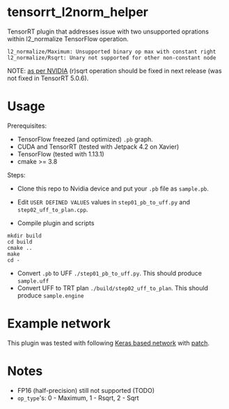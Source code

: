 # tensorrt_l2norm_helper

TensorRT plugin that addresses issue with two unsupported oprations within l2_normalize TensorFlow operation.

```
l2_normalize/Maximum: Unsupported binary op max with constant right
l2_normalize/Rsqrt: Unary not supported for other non-constant node
```

NOTE: [as per NVIDIA](https://devtalk.nvidia.com/default/topic/1043541/tensorrt/tf-sqrt-error-unary-not-supported-for-other-non-constant-node-solved-/post/5294189/#5294189) (r)sqrt operation should be fixed in next release (was not fixed in TensorRT 5.0.6).

# Usage

Prerequisites:
- TensorFlow freezed (and optimized) `.pb` graph.
- CUDA and TensorRT (tested with Jetpack 4.2 on Xavier)
- TensorFlow (tested with 1.13.1)
- cmake >= 3.8

Steps:
- Clone this repo to Nvidia device and put your `.pb` file as `sample.pb`.
- Edit `USER DEFINED VALUES` values in `step01_pb_to_uff.py` and `step02_uff_to_plan.cpp`.

- Compile plugin and scripts
```
mkdir build
cd build
cmake ..
make
cd -
```

- Convert `.pb` to UFF `./step01_pb_to_uff.py`. This should produce `sample.uff`
- Convert UFF to TRT plan `./build/step02_uff_to_plan`. This should produce `sample.engine`

# Example network

This plugin was tested with following [Keras based network](https://github.com/cersar/3D_detection) with [patch](https://gist.github.com/r7vme/4eaf168a18a918c17eee7ddc42629537).

# Notes

- FP16 (half-precision) still not supported (TODO)
- `op_type`'s: 0 - Maximum, 1 - Rsqrt, 2 - Sqrt

